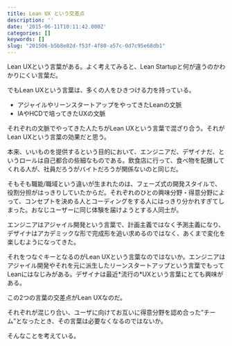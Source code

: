 ```yaml
---
title: Lean UX という交差点
description: ''
date: '2015-06-11T10:11:42.000Z'
categories: []
keywords: []
slug: "201506-b5b8e82d-f53f-4f80-a57c-0d7c95e68db1"
---
```

Lean UXという言葉がある。よく考えてみると、Lean Startupと何が違うのかわかりにくい言葉だ。

でもLean UXという言葉は、多くの人をひきつける力を持っている。

*   アジャイルやリーンスタートアップをやってきたLeanの文脈
*   IAやHCDで培ってきたUXの文脈

それぞれの文脈でやってきた人たちがLean UXという言葉で混ざり合う。それがLean UXという言葉の効果だと思う。

本来、いいものを提供するという目的において、エンジニアだ、デザイナだ、というロールは自己都合の些細なものである。飲食店に行って、食べ物を配膳してくれる人が、社員だろうがバイトだろうが関係ないのと同じだ。

そもそも職能/職域という違いが生まれたのは、フェーズ式の開発スタイルで、役割分担がはっきりしていたからだ。それぞれのひとの興味分野・得意分野によって、コンセプトを決める人とコーディングをする人にはっきり分かれすぎてしまった。おなじユーザーに同じ体験を届けようとする人同士が。

エンジニアはアジャイル開発という言葉で、計画主義ではなく予測主義になり、デザイナはアカデミックな形で完成形を追い求めるのではなく、あくまで変化を楽しむようになってきた。

それをつなぐキーとなるのがLean UXという言葉なのではないか。エンジニアはアジャイル開発やそれを元に派生したリーンスタートアップという言葉でもってLeanにはなじみがある。デザイナは最近\*流行の\*UXという言葉にとても興味がある。

この2つの言葉の交差点がLean UXなのだ。

それぞれが混じり合い、ユーザに向けてお互いに得意分野を認め合った”チーム”となったとき、その言葉は必要なくなるのではないか。

そんなことを考えている。